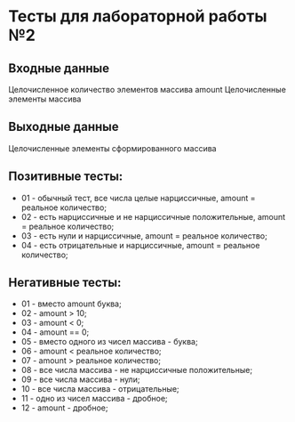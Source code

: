 # Тесты для лабораторной работы №2

## Входные данные
Целочисленное количество элементов массива amount
Целочисленные элементы массива

## Выходные данные
Целочисленные элементы сформированного массива

## Позитивные тесты:
- 01 - обычный тест, все числа целые нарциссичные, amount = реальное количество;
- 02 - есть нарциссичные и не нарциссичные положительные, amount = реальное количество;
- 03 - есть нули и нарциссичные, amount = реальное количество;
- 04 - есть отрицательные и нарциссичные, amount = реальное количество;

## Негативные тесты:
- 01 - вместо amount буква;
- 02 - amount > 10;
- 03 - amount < 0;
- 04 - amount == 0;
- 05 - вместо одного из чисел массива - буква;
- 06 - amount < реальное количество;
- 07 - amount > реальное количество;
- 08 - все числа массива - не нарциссичные положительные;
- 09 - все числа массива - нули;
- 10 - все числа массива - отрицательные;
- 11 - одно из чисел массива - дробное;
- 12 - amount - дробное;
